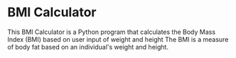# BMI Calculator
This BMI Calculator is a Python program that calculates the Body Mass Index (BMI) based on user input of weight and height
The BMI is a measure of body fat based on an individual's weight and height.
